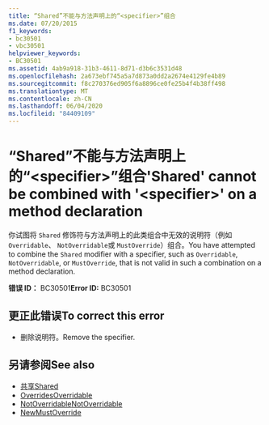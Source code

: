 ```yaml
---
title: “Shared”不能与方法声明上的“<specifier>”组合
ms.date: 07/20/2015
f1_keywords:
- bc30501
- vbc30501
helpviewer_keywords:
- BC30501
ms.assetid: 4ab9a918-31b3-4611-8d71-d3b6c3531d48
ms.openlocfilehash: 2a673ebf745a5a7d873a0dd2a2674e4129fe4b89
ms.sourcegitcommit: f8c270376ed905f6a8896ce0fe25b4f4b38ff498
ms.translationtype: MT
ms.contentlocale: zh-CN
ms.lasthandoff: 06/04/2020
ms.locfileid: "84409109"
---
```

# <a name="shared-cannot-be-combined-with-specifier-on-a-method-declaration"></a><span data-ttu-id="54ef4-102">“Shared”不能与方法声明上的“\<specifier>”组合</span><span class="sxs-lookup"><span data-stu-id="54ef4-102">'Shared' cannot be combined with '\<specifier>' on a method declaration</span></span>
<span data-ttu-id="54ef4-103">你试图将 `Shared` 修饰符与方法声明上的此类组合中无效的说明符（例如 `Overridable`、 `NotOverridable`或 `MustOverride`）组合。</span><span class="sxs-lookup"><span data-stu-id="54ef4-103">You have attempted to combine the `Shared` modifier with a specifier, such as `Overridable`, `NotOverridable`, or `MustOverride`, that is not valid in such a combination on a method declaration.</span></span>  
  
 <span data-ttu-id="54ef4-104">**错误 ID：** BC30501</span><span class="sxs-lookup"><span data-stu-id="54ef4-104">**Error ID:** BC30501</span></span>  
  
## <a name="to-correct-this-error"></a><span data-ttu-id="54ef4-105">更正此错误</span><span class="sxs-lookup"><span data-stu-id="54ef4-105">To correct this error</span></span>  
  
- <span data-ttu-id="54ef4-106">删除说明符。</span><span class="sxs-lookup"><span data-stu-id="54ef4-106">Remove the specifier.</span></span>  
  
## <a name="see-also"></a><span data-ttu-id="54ef4-107">另请参阅</span><span class="sxs-lookup"><span data-stu-id="54ef4-107">See also</span></span>

- [<span data-ttu-id="54ef4-108">共享</span><span class="sxs-lookup"><span data-stu-id="54ef4-108">Shared</span></span>](../language-reference/modifiers/shared.md)
- [<span data-ttu-id="54ef4-109">Overrides</span><span class="sxs-lookup"><span data-stu-id="54ef4-109">Overridable</span></span>](../language-reference/modifiers/overridable.md)
- [<span data-ttu-id="54ef4-110">NotOverridable</span><span class="sxs-lookup"><span data-stu-id="54ef4-110">NotOverridable</span></span>](../language-reference/modifiers/notoverridable.md)
- [<span data-ttu-id="54ef4-111">New</span><span class="sxs-lookup"><span data-stu-id="54ef4-111">MustOverride</span></span>](../language-reference/modifiers/mustoverride.md)
